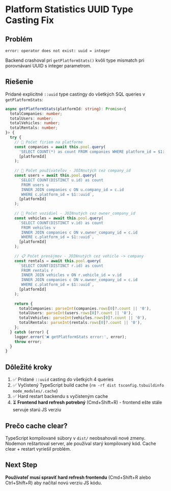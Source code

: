 # Platform Statistics UUID Type Casting Fix

## Problém
```
error: operator does not exist: uuid = integer
```

Backend crashoval pri `getPlatformStats()` kvôli type mismatch pri porovnávaní UUID s integer parametrom.

## Riešenie
Pridané explicitné `::uuid` type castingy do všetkých SQL queries v `getPlatformStats`:

```typescript
async getPlatformStats(platformId: string): Promise<{
  totalCompanies: number;
  totalUsers: number;
  totalVehicles: number;
  totalRentals: number;
}> {
  try {
    // 🏢 Počet firiem na platforme
    const companies = await this.pool.query(
      'SELECT COUNT(*) as count FROM companies WHERE platform_id = $1::uuid',
      [platformId]
    );
    
    // 👥 Počet používateľov - JOINnutých cez company_id
    const users = await this.pool.query(
      `SELECT COUNT(DISTINCT u.id) as count 
       FROM users u 
       INNER JOIN companies c ON u.company_id = c.id 
       WHERE c.platform_id = $1::uuid`,
      [platformId]
    );
    
    // 🚗 Počet vozidiel - JOINnutých cez owner_company_id
    const vehicles = await this.pool.query(
      `SELECT COUNT(DISTINCT v.id) as count 
       FROM vehicles v 
       INNER JOIN companies c ON v.owner_company_id = c.id 
       WHERE c.platform_id = $1::uuid`,
      [platformId]
    );
    
    // 📋 Počet prenájmov - JOINnutých cez vehicle -> company
    const rentals = await this.pool.query(
      `SELECT COUNT(DISTINCT r.id) as count 
       FROM rentals r 
       INNER JOIN vehicles v ON r.vehicle_id = v.id 
       INNER JOIN companies c ON v.owner_company_id = c.id 
       WHERE c.platform_id = $1::uuid`,
      [platformId]
    );
    
    return {
      totalCompanies: parseInt(companies.rows[0]?.count || '0'),
      totalUsers: parseInt(users.rows[0]?.count || '0'),
      totalVehicles: parseInt(vehicles.rows[0]?.count || '0'),
      totalRentals: parseInt(rentals.rows[0]?.count || '0'),
    };
  } catch (error) {
    logger.error('❌ getPlatformStats error:', error);
    throw error;
  }
}
```

## Dôležité kroky
1. ✅ Pridané `::uuid` casting do všetkých 4 queries
2. ✅ Vyčistený TypeScript build cache (`rm -rf dist tsconfig.tsbuildinfo node_modules/.cache`)
3. ✅ Hard restart backendu s vyčisteným cache
4. ⏳ **Frontend hard refresh potrebný** (Cmd+Shift+R) - frontend ešte stále servuje starú JS verziu

## Prečo cache clear?
TypeScript kompilované súbory v `dist/` neobsahovali nové zmeny. Nodemon reštartoval server, ale používal starý kompilovaný kód. Cache clear + restart vyriešil problém.

## Next Step
**Používateľ musí spraviť hard refresh frontendu** (Cmd+Shift+R alebo Ctrl+Shift+R) aby načítal novú verziu JS kódu.

